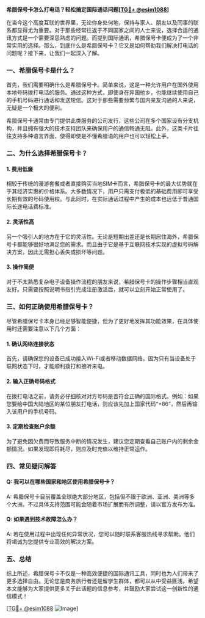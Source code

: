 **希腊保号卡怎么打电话？轻松搞定国际通话问题[[TG💪+ @esim1088](https://t.me/s/esim1088)]**

在当今这个高度互联的世界里，无论你身处何地，保持与家人、朋友以及同事的联系都显得尤为重要。对于那些经常往返于不同国家之间的人士来说，选择合适的通讯方式是一个需要深思熟虑的问题。而提到国际通讯，希腊保号卡便成为了一个非常实用的选择。那么，到底什么是希腊保号卡？它又是如何帮助我们解决打电话的问题呢？接下来，让我们一起深入了解。

### 一、希腊保号卡是什么？

首先，我们需要明确什么是希腊保号卡。简单来说，这是一种允许用户在国外使用本地号码拨打电话的服务。通过这种方式，即使身在异国他乡，也能继续使用自己的手机号码进行通话和发送短信。这对于那些需要频繁与国内亲友沟通的人来说，无疑是一个极大的便利。

希腊保号卡通常由专门提供此类服务的公司发行，这些公司在多个国家设有分支机构，并且拥有强大的技术支持团队来确保用户的通信畅通无阻。此外，这类卡片往往支持多种语言界面，使得即使是不懂希腊语的用户也可以轻松上手。

### 二、为什么选择希腊保号卡？

#### 1. 费用低廉

相较于传统的漫游套餐或者直接购买当地SIM卡而言，希腊保号卡的最大优势就在于其经济实惠的价格体系。大多数情况下，用户只需支付极低的基础费用即可享受长期有效的号码使用权。与此同时，在实际通话过程中产生的成本也远低于普通国际长途电话费标准。

#### 2. 灵活性高

另一个吸引人的地方在于它的灵活性。无论是短期出差还是长期居住海外，希腊保号卡都能够很好地满足您的需求。而且由于它是基于互联网技术实现的虚拟号码解决方案，因此无需担心丢失或损坏等问题。

#### 3. 操作简便

对于不太熟悉复杂电子设备操作流程的朋友来说，希腊保号卡的操作步骤相当直观友好。只需要按照说明书指引完成注册激活后，就可以立刻开始正常使用了。

### 三、如何正确使用希腊保号卡？

尽管希腊保号卡本身已经足够智能便捷，但为了更好地发挥其功能效果，在具体使用时还需要注意以下几个方面：

#### 1. 确认网络连接状态

首先，请确保您的设备已成功接入Wi-Fi或者移动数据网络。因为只有当设备处于联网状态下时，才能顺利拨打和接听来电。

#### 2. 输入正确号码格式

在拨打电话之前，请务必仔细核对对方号码是否符合正确的国际格式。例如：如果您要给中国大陆地区的某位朋友打电话，则应该先加上国家代码“+86”，然后再输入该用户的手机号码。

#### 3. 定期检查账户余额

为了避免因欠费而导致服务中断的情况发生，建议您定期查看自己账户内的剩余金额情况。如果发现即将耗尽，则应及时充值以维持正常运作。

### 四、常见疑问解答

#### Q: 我可以在哪些国家和地区使用希腊保号卡？
A: 希腊保号卡目前覆盖全球绝大部分地区，包括但不限于欧洲、亚洲、美洲等多个大洲。不过具体支持范围可能会随着市场扩展而有所调整，请以官方发布为准。

#### Q: 如果遇到技术故障怎么办？
A: 若在使用过程中出现任何异常状况，您可以随时联系客服热线寻求帮助。他们将竭诚为您提供专业高效的解决方案。

### 五、总结

综上所述，希腊保号卡不仅是一种高效便捷的国际通讯工具，同时也为人们带来了更多选择自由。无论您是商务旅行者还是留学生群体，都可以从中受益匪浅。希望本文能够为大家提供更多关于此话题的信息参考，并鼓励大家尝试这一创新性的通信模式！

[[TG💪+ @esim1088](https://t.me/s/esim1088) ![Image](https://i.postimg.cc/4NQfJmqS/Snipaste-2025-05-13-00-14-12.png)]